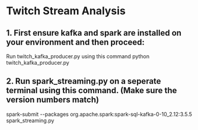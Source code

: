 # Twitch Stream Analysis

## 1. First ensure kafka and spark are installed on your environment and then proceed:

Run twitch_kafka_producer.py using this command
python twitch_kafka_producer.py


## 2. Run spark_streaming.py on a seperate terminal using this command. (Make sure the version numbers match)
spark-submit --packages org.apache.spark:spark-sql-kafka-0-10_2.12:3.5.5 spark_streaming.py
 

